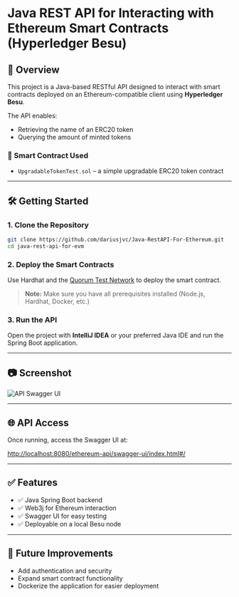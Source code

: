 # Java REST API for Interacting with Ethereum Smart Contracts (Hyperledger Besu)

## 🚀 Overview
This project is a Java-based RESTful API designed to interact with smart contracts deployed on an Ethereum-compatible client using **Hyperledger Besu**.

The API enables:
- Retrieving the name of an ERC20 token
- Querying the amount of minted tokens

### 📄 Smart Contract Used
- `UpgradableTokenTest.sol` – a simple upgradable ERC20 token contract

---

## 🛠️ Getting Started

### 1. Clone the Repository
```bash
git clone https://github.com/dariusjvc/Java-RestAPI-For-Ethereum.git
cd java-rest-api-for-evm
```

### 2. Deploy the Smart Contracts
Use Hardhat and the [Quorum Test Network](https://besu.hyperledger.org/en/stable/private-networks/tutorials/quickstart/#prerequisites) to deploy the smart contract.

> **Note:** Make sure you have all prerequisites installed (Node.js, Hardhat, Docker, etc.)

### 3. Run the API
Open the project with **IntelliJ IDEA** or your preferred Java IDE and run the Spring Boot application.

---

## 📷 Screenshot

![API Swagger UI](img.png)

---

## 🌐 API Access

Once running, access the Swagger UI at:

[http://localhost:8080/ethereum-api/swagger-ui/index.html#/](http://localhost:8080/ethereum-api/swagger-ui/index.html#/)

---

## ✅ Features

- ✅ Java Spring Boot backend
- ✅ Web3j for Ethereum interaction
- ✅ Swagger UI for easy testing
- ✅ Deployable on a local Besu node

---

## 📌 Future Improvements

- Add authentication and security
- Expand smart contract functionality
- Dockerize the application for easier deployment
